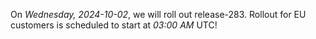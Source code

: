 On *Wednesday, 2024-10-02*, we will roll out release-283.
Rollout for EU customers is scheduled to start at *03:00 AM* UTC!
